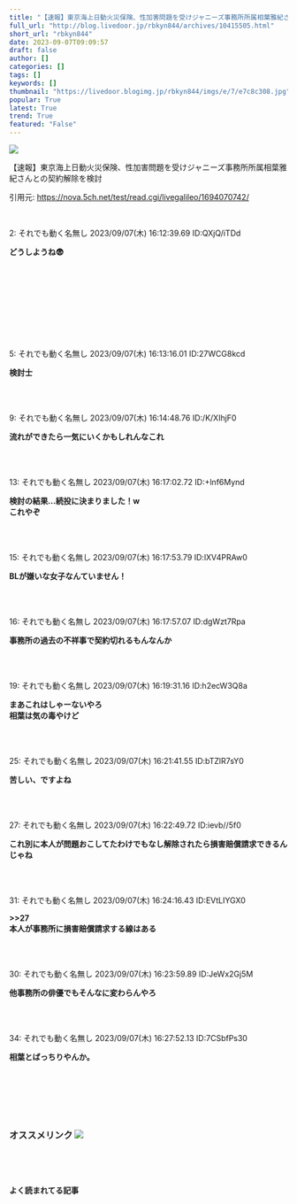 ```yaml
---
title: "【速報】東京海上日動火災保険、性加害問題を受けジャニーズ事務所所属相葉雅紀さんとの契約解除を検討:暇つぶしニュース"
full_url: "http://blog.livedoor.jp/rbkyn844/archives/10415505.html"
short_url: "rbkyn844"
date: 2023-09-07T09:09:57
draft: false
author: []
categories: []
tags: []
keywords: []
thumbnail: "https://livedoor.blogimg.jp/rbkyn844/imgs/e/7/e7c8c308.jpg"
popular: True
latest: True
trend: True
featured: "False"
---
```


![](https://livedoor.blogimg.jp/rbkyn844/imgs/e/7/e7c8c308.jpg)

<div><p>【速報】東京海上日動火災保険、性加害問題を受けジャニーズ事務所所属相葉雅紀さんとの契約解除を検討</p><p>引用元: <a title="" target="_blank" href="https://nova.5ch.net/test/read.cgi/livegalileo/1694070742/">https://nova.5ch.net/test/read.cgi/livegalileo/1694070742/ </a> </p><br> <p class="res1">2: それでも動く名無し 2023/09/07(木) 16:12:39.69 ID:QXjQ/iTDd</p><p class="res2"><b> どうしようね😨 </b></p> <br><br><br><br><br><br><br><br> <p class="res1">5: それでも動く名無し 2023/09/07(木) 16:13:16.01 ID:27WCG8kcd </p> <p class="res2"><b> 検討士 </b></p><br><br> <p class="res1">9: それでも動く名無し 2023/09/07(木) 16:14:48.76 ID:/K/XIhjF0 </p> <p class="res2"><b> 流れができたら一気にいくかもしれんなこれ </b></p><br><br> <p class="res1">13: それでも動く名無し 2023/09/07(木) 16:17:02.72 ID:+lnf6Mynd </p> <p class="res2"><b> 検討の結果…続投に決まりました！w <br> これやぞ </b></p><br><br> <p class="res1">15: それでも動く名無し 2023/09/07(木) 16:17:53.79 ID:lXV4PRAw0 </p> <p class="res2"><b> BLが嫌いな女子なんていません！ </b></p><br><br> <p class="res1">16: それでも動く名無し 2023/09/07(木) 16:17:57.07 ID:dgWzt7Rpa </p> <p class="res2"><b> 事務所の過去の不祥事で契約切れるもんなんか </b></p><br><br> <p class="res1">19: それでも動く名無し 2023/09/07(木) 16:19:31.16 ID:h2ecW3Q8a </p> <p class="res2"><b> まあこれはしゃーないやろ <br> 相葉は気の毒やけど </b></p><br><br> <p class="res1">25: それでも動く名無し 2023/09/07(木) 16:21:41.55 ID:bTZlR7sY0 </p> <p class="res2"><b> 苦しい、ですよね </b></p><br><br> <p class="res1">27: それでも動く名無し 2023/09/07(木) 16:22:49.72 ID:ievb//5f0 </p> <p class="res2"><b> これ別に本人が問題おこしてたわけでもなし解除されたら損害賠償請求できるんじゃね </b></p><br><br> <p class="res1">31: それでも動く名無し 2023/09/07(木) 16:24:16.43 ID:EVtLIYGX0 </p> <p class="res2"><b> >>27 <br> 本人が事務所に損害賠償請求する線はある </b></p><br><br> <p class="res1">30: それでも動く名無し 2023/09/07(木) 16:23:59.89 ID:JeWx2Gj5M </p> <p class="res2"><b> 他事務所の俳優でもそんなに変わらんやろ </b></p><br><br> <p class="res1">34: それでも動く名無し 2023/09/07(木) 16:27:52.13 ID:7CSbfPs30 </p> <p class="res2"><b> 相葉とばっちりやんか。 </b></p><br><br> <p id="5077e33f033c4e934bb013c7c4eb8bbd"> </p><br> <br> <p class="no-pc"></p> <h3 class="linkh">オススメリンク <img src="http://blog.livedoor.jp/rbkyn844/ftp/fusagikom-fikergh.png"></h3> <p class="link2"> </p><br> <p class="no-pc"></p> <p class="no-pc"><br><p><b>よく読まれてる記事</b></p><br></p> </div>